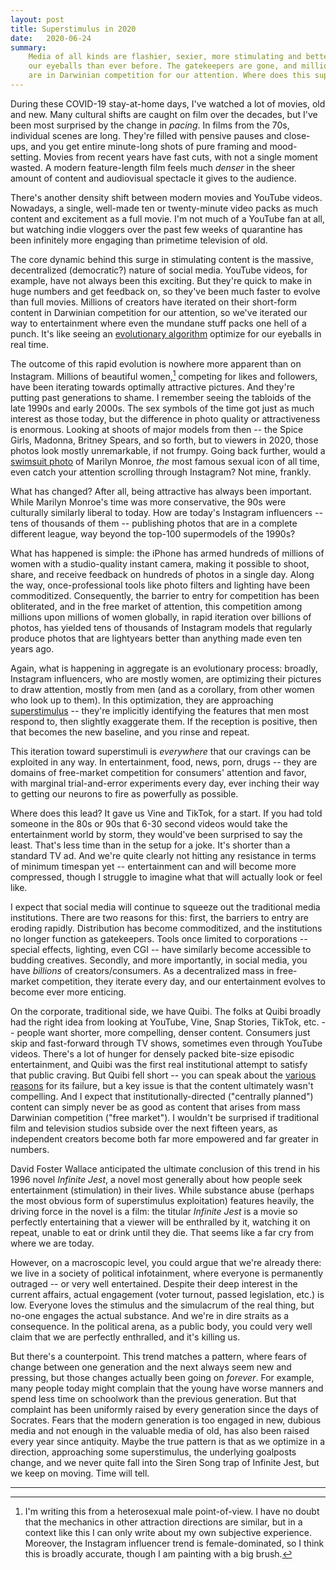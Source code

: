 ```yaml
---
layout: post
title: Superstimulus in 2020
date:   2020-06-24
summary:
    Media of all kinds are flashier, sexier, more stimulating and better at catching
    our eyeballs than ever before. The gatekeepers are gone, and millions of creators
    are in Darwinian competition for our attention. Where does this supply of infinite jest take us?
---
```


During these COVID-19 stay-at-home days, I've watched a lot of movies, old and new.
Many cultural shifts are caught on film over the decades,
but I've been most surprised by the change in *pacing*.
In films from the 70s, individual scenes are long. They're filled
with pensive pauses and close-ups, and you get entire minute-long shots of
pure framing and mood-setting.
Movies from recent years have fast cuts, with not a single moment wasted.
A modern feature-length film feels much *denser* in the sheer amount of content
and audiovisual spectacle it gives to the audience.


There's another density shift between modern movies and YouTube videos.
Nowadays, a single, well-made ten or twenty-minute video packs as much content and excitement
as a full movie. I'm not much of a YouTube fan at all, but watching indie vloggers
over the past few weeks of quarantine has been infinitely more engaging than
primetime television of old.


The core dynamic behind this surge in stimulating content is the
massive, decentralized (democratic?) nature of social media.
YouTube videos, for example, have not always been this exciting.
But they're quick to make
in huge numbers and get feedback on, so they've been much faster to evolve than full movies.
Millions of creators
have iterated on their short-form content in Darwinian
competition for our attention, so we've iterated our way to entertainment where even the mundane stuff
packs one hell of a punch. It's like seeing an [evolutionary algorithm](https://en.wikipedia.org/wiki/Evolutionary_algorithm) optimize
for our eyeballs in real time.


The outcome of this rapid evolution is nowhere more apparent than on Instagram.
Millions of beautiful women,[^1] competing for likes and followers,
have been iterating towards optimally attractive pictures.
And they're putting past generations to shame.
I remember seeing the tabloids of the late 1990s and early 2000s.
The sex symbols of the time got just as much interest as those today,
but the difference in photo quality or attractiveness is enormous.
Looking at shoots of major models from then
-- the Spice Girls, Madonna, Britney Spears, and so forth,
but to viewers in 2020, those photos look mostly unremarkable, if not frumpy.
Going back further, would a [swimsuit photo](https://i.pinimg.com/736x/67/ae/1d/67ae1d94014e0e2e1188f0c5db13d39b.jpg)
of Marilyn Monroe, *the* most famous
sexual icon of all time, even catch your attention scrolling through Instagram? Not mine, frankly.


What has changed? After all, being attractive has always been important.
While Marilyn Monroe's time was more conservative,
the 90s were culturally similarly liberal to today. How are today's Instagram
influencers -- tens of thousands of them -- publishing photos that are
in a complete different league, way beyond the top-100 supermodels of the 1990s?


What has happened is simple: the iPhone has armed
hundreds of millions of women with a studio-quality instant camera, making it possible
to shoot, share, and receive feedback on hundreds of photos in a single day.
Along the way, once-professional tools like photo filters and lighting have been commoditized.
Consequently, the barrier to entry for competition has been obliterated, and in the free
market of attention, this competition among millions upon millions of women
globally, in rapid iteration over billions of photos, has yielded tens of thousands
of Instagram models that regularly produce photos that are
lightyears better than anything made even ten years ago.


Again, what is happening in aggregate is an evolutionary process:
broadly, Instagram influencers, who are mostly women, are optimizing their pictures to draw attention, mostly from men
(and as a corollary, from other women who look up to them).
In this optimization, they are approaching
[superstimulus](https://en.wikipedia.org/wiki/Supernormal_stimulus) --
they're implicitly identifying the features that men most respond to, then slightly exaggerate them.
If the reception is positive, then that becomes the new baseline, and you rinse and repeat.


This iteration toward superstimuli is *everywhere* that our cravings can be exploited in any way. In entertainment, food,
news, porn, drugs -- they are domains of free-market competition
for consumers' attention and favor, with marginal trial-and-error experiments
every day, ever inching their way to getting our neurons to fire as powerfully
as possible.


Where does this lead? It gave us Vine and TikTok, for a start. If you had
told someone in the 80s or 90s that 6-30 second videos would take the
entertainment world by storm, they would've been surprised to say the least.
That's less time than in the setup for a joke. It's shorter than a standard TV ad.
And we're quite clearly
not hitting any resistance in terms of minimum timespan yet -- entertainment can and will
become more compressed, though I struggle to imagine what that will actually look or feel like.


I expect that social media will continue to squeeze out the traditional
media institutions. There are two reasons for this: first, the barriers to
entry are eroding rapidly. Distribution has become commoditized, and the institutions no
longer function as gatekeepers. Tools once limited to corporations -- special effects,
lighting, even CGI -- have similarly become accessible to budding creatives. Secondly, and more importantly,
in social media, you have *billions* of creators/consumers. As a decentralized
mass in free-market competition, they iterate every day, and our entertainment
evolves to become ever more enticing.


On the corporate, traditional side, we have Quibi.
The folks at Quibi broadly had the right idea from looking at YouTube, Vine, Snap Stories, TikTok, etc. --
people want shorter, more compelling, denser content.
Consumers just skip and fast-forward through TV shows,
sometimes even through YouTube videos.
There's a lot of hunger for densely packed bite-size episodic entertainment,
and Quibi was the first real institutional attempt to satisfy that public craving.
But Quibi fell short -- you can speak about the [various reasons](https://www.vulture.com/2020/05/jeffrey-katzenberg-quibi-failure-coronavirus.html)
for its failure, but a key issue is that the content ultimately wasn't compelling.
And I expect that institutionally-directed ("centrally planned") content can simply never be as good
as content that arises from mass Darwinian competition ("free market"). I wouldn't be surprised
if traditional film and television studios subside over the next fifteen years,
as independent creators become both far more empowered and far greater in numbers.


David Foster Wallace anticipated the ultimate conclusion of this trend in his 1996 novel
*Infinite Jest*, a novel
most generally about how people seek entertainment (stimulation) in their lives.
While substance abuse (perhaps the most obvious form of superstimulus exploitation) features
heavily, the driving force in the novel is a film: the titular
*Infinite Jest* is a movie so perfectly entertaining that a viewer will be
enthralled by it, watching it on repeat, unable to eat or drink until they die.
That seems like a far cry from where we are today.


However, on a macroscopic level, you could argue that we're already there:
we live in a society of political infotainment, where everyone
is permanently outraged -- or very well entertained.
Despite their deep interest in the current affairs,
actual engagement (voter turnout, passed legislation, etc.) is low.
Everyone loves the stimulus and the simulacrum of the real thing,
but no-one engages the actual substance. And we're in dire straits as a consequence.
In the political arena, as a public body, you could very well claim that we are
perfectly enthralled, and it's killing us.


But there's a counterpoint. This trend matches a pattern,
where fears of change between one generation and the next
always seem new and pressing, but those changes actually been going on *forever*.
For example, many people today might complain that the young have worse manners
and spend less time on schoolwork than the previous generation. But that complaint
has been uniformly raised by every generation since the days of Socrates. Fears
that the modern generation is too engaged in new, dubious media and not enough in the
valuable media of old, has also been raised every year since antiquity.
Maybe the true pattern is that as we
optimize in a direction, approaching some superstimulus,
the underlying goalposts change,
and we never quite fall into the Siren Song trap of Infinite Jest, but we keep on moving.
Time will tell.


---

[^1]:
    I'm writing this from a heterosexual male point-of-view. I have no doubt
    that the mechanics in other attraction directions are similar, but
    in a context like this I can only write about my own subjective experience.
    Moreover, the Instagram influencer trend is female-dominated, so I think
    this is broadly accurate, though I am painting with a big brush.
